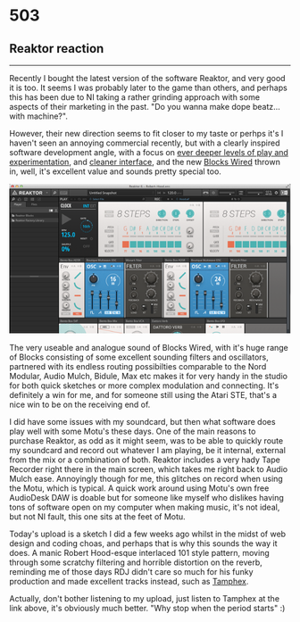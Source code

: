 # 503
## Reaktor reaction
---

Recently I bought the latest version of the software Reaktor, and very good it is too. It seems I was probably later to the game than others, and perhaps this has been due to NI taking a rather grinding approach with some aspects of their marketing in the past. "Do you wanna make dope beatz…with machine?".

However, their new direction seems to fit closer to my taste or perhps it's I haven't seen an annoying commercial recently, but with a clearly inspired software development angle, with a focus on <a href="http://www.native-instruments.com/en/products/komplete/synths/reaktor-6/build/">ever deeper levels of play and experimentation</a>, and <a href="http://www.native-instruments.com/en/products/komplete/synths/reaktor-6/whats-new/">cleaner interface</a>, and the new <a href="http://www.native-instruments.com/en/products/komplete/synths/blocks-wired/">Blocks Wired</a> thrown in, well, it's excellent value and sounds pretty special too.

![Image](/assets/img/snd503.png)

The very useable and analogue sound of Blocks Wired, with it's huge range of Blocks consisting of some excellent sounding filters and oscillators, partnered with its endless routing possibilties comparable to the Nord Modular, Audio Mulch, Bidule, Max etc makes it for very handy in the studio for both quick sketches or more complex modulation and connecting. It's definitely a win for me, and for someone still using the Atari STE, that's a nice win to be on the receiving end of.

I did have some issues with my soundcard, but then what software does play well with some Motu's these days. One of the main reasons to purchase Reaktor, as odd as it might seem, was to be able to quickly route my soundcard and record out whatever I am playing, be it internal, external from the mix or a combination of both. Reaktor includes a very hady Tape Recorder right there in the main screen, which takes me right back to Audio Mulch ease. Annoyingly though for me, this glitches on record when using the Motu, which is typical. A quick work around using Motu's own free AudioDesk DAW is doable but for someone like myself who dislikes having tons of software open on my computer when making music, it's not ideal, but not NI fault, this one sits at the feet of Motu.

Today's upload is a sketch I did a few weeks ago whilst in the midst of web design and coding choas, and perhaps that is why this sounds the way it does. A manic Robert Hood-esque interlaced 101 style pattern, moving through some scratchy filtering and horrible distortion on the reverb, reminding me of those days RDJ didn't care so much for his funky production and made excellent tracks instead, such as <a href="https://www.youtube.com/watch?v=AFUN2jjktSU">Tamphex</a>.

Actually, don't bother listening to my upload, just listen to Tamphex at the link above, it's obviously much better. "Why stop when the period starts" :)


